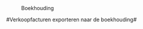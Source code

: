 <properties>
	<page>
		<title>Boekhouding</title>
	</page>
	<menu>
		<position>Boekhouding 
		<title>Introductie</title>
	</menu>
</properties>

#Verkoopfacturen exporteren naar de boekhouding#
<description>
